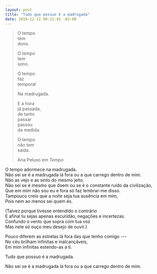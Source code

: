 ```yaml
--- 
layout: post
title: "Tudo que possuo é a madrugada"
date: 2010-12-12 00:21:42 -02:00
---
```


> O tempo  
> tem  
> dono.  
>   
> O tempo  
> tem  
> sono.  
>   
> O tempo  
> faz  
> temporal  
>   
> Na madrugada.  
>   
> E a hora  
> já passada,  
> de tanto  
> passar  
> passou  
> da medida.  
>   
> O tempo  
> não tem  
> saída.  
> 
> <footer>Ana Peluso em <cite>Tempo</cite></footer>

O tempo adormece na madrugada.  
Não sei se é a madrugada lá fora ou a que carrego dentro de mim.  
Não as vejo e as sinto do mesmo jeito.  
Não sei se é mesmo que doem ou se é o constante ruído da civilização,  
Que em mim não sou eu e fora só faz lembrar-me disso.  
Tampouco creio que a noite seja tua ausência em mim,  
Pois nem ao menos sei quem és.  

(Talvez porque tivesse entendido o contrário  
E afinal tu sejas apenas escuridão, negações e incertezas.  
Confundo o vento que sopra com tua voz  
Mas nele só ouço meu desejo de ouvir.)  

Pouco diferem as estrelas lá fora das que tenho comigo ---  
No céu brilham infinitas e inalcançáveis,  
Em mim infinitas estendo-as a ti.  

Tudo que possuo é a madrugada.  

Não sei se é a madrugada lá fora ou a que carrego dentro de mim.  

